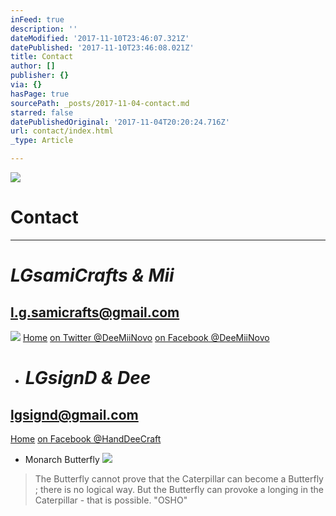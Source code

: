 ```yaml
---
inFeed: true
description: ''
dateModified: '2017-11-10T23:46:07.321Z'
datePublished: '2017-11-10T23:46:08.021Z'
title: Contact
author: []
publisher: {}
via: {}
hasPage: true
sourcePath: _posts/2017-11-04-contact.md
starred: false
datePublishedOriginal: '2017-11-04T20:20:24.716Z'
url: contact/index.html
_type: Article

---
```

![](https://the-grid-user-content.s3-us-west-2.amazonaws.com/86e959fd-e3e8-4d23-a813-d8801b30c6d2.jpg)

# **Contact**

---

# _**LGsamiCrafts & Mii**_

## l.g.samicrafts@gmail.com
![](https://the-grid-user-content.s3-us-west-2.amazonaws.com/2357b341-cbd5-4dfc-bf67-708343396e0f.jpg)
[Home][0]
[on Twitter @DeeMiiNovo][1]
[on Facebook @DeeMiiNovo][2]

* # _**LGsignD & Dee**_

## lgsignd@gmail.com
[Home][3]
[on Facebook @HandDeeCraft][4]

* Monarch Butterfly
![](https://the-grid-user-content.s3-us-west-2.amazonaws.com/57275eaa-0fca-4003-adc5-8c727c61106f.jpg)

> The Butterfly cannot prove that the Caterpillar can become a Butterfly ; there is no logical way. But the Butterfly can provoke a longing in the Caterpillar - that is possible. "OSHO"



[0]: https://thegrid.ai/lgsamicrafts/
[1]: https://twitter.com/DeeMiiNovo
[2]: https://www.facebook.com/DeeMiiNovo/
[3]: https://thegrid.ai/lgsignd/
[4]: https://www.facebook.com/HandDeeCraft/